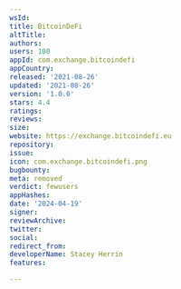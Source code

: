 ```yaml
---
wsId: 
title: BitcoinDeFi
altTitle: 
authors: 
users: 100
appId: com.exchange.bitcoindefi
appCountry: 
released: '2021-08-26'
updated: '2021-08-26'
version: '1.0.0'
stars: 4.4
ratings: 
reviews: 
size: 
website: https://exchange.bitcoindefi.eu
repository: 
issue: 
icon: com.exchange.bitcoindefi.png
bugbounty: 
meta: removed
verdict: fewusers
appHashes: 
date: '2024-04-19'
signer: 
reviewArchive: 
twitter: 
social: 
redirect_from: 
developerName: Stacey Herrin
features: 

---
```


